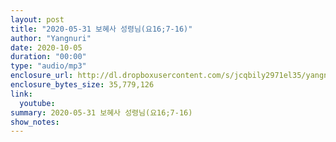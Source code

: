 ```yaml
---
layout: post
title: "2020-05-31 보혜사 성령님(요16;7-16)"
author: "Yangnuri"
date: 2020-10-05
duration: "00:00"
type: "audio/mp3"
enclosure_url: http://dl.dropboxusercontent.com/s/jcqbily2971el35/yangnurichurch200531.mp3
enclosure_bytes_size: 35,779,126
link:
  youtube: 
summary: 2020-05-31 보혜사 성령님(요16;7-16)
show_notes:
---
```

